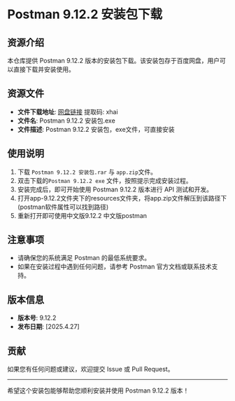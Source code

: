 # Postman 9.12.2 安装包下载

## 资源介绍

本仓库提供 Postman 9.12.2 版本的安装包下载。该安装包存于百度网盘，用户可以直接下载并安装使用。

## 资源文件

- **文件下载地址**:  [网盘链接](https://pan.baidu.com/s/1AVyQSqTz1bDb-cCGZAfxWQ?pwd=xhai) 提取码: xhai
- **文件名**: Postman 9.12.2 安装包.exe
- **文件描述**: Postman 9.12.2 安装包，exe文件，可直接安装

## 使用说明

1. 下载 `Postman 9.12.2 安装包.rar` 与 `app.zip`文件。
2. 双击下载的`Postman 9.12.2 exe` 文件，按照提示完成安装过程。
3. 安装完成后，即可开始使用 Postman 9.12.2 版本进行 API 测试和开发。
4. 打开app-9.12.2文件夹下的resources文件夹，将app.zip文件解压到该路径下(postman软件属性可以找到路径)
5. 重新打开即可使用中文版9.12.2 中文版postman

## 注意事项

- 请确保您的系统满足 Postman 的最低系统要求。
- 如果在安装过程中遇到任何问题，请参考 Postman 官方文档或联系技术支持。

## 版本信息

- **版本号**: 9.12.2
- **发布日期**: [2025.4.27]

## 贡献

如果您有任何问题或建议，欢迎提交 Issue 或 Pull Request。

---

希望这个安装包能够帮助您顺利安装并使用 Postman 9.12.2 版本！

